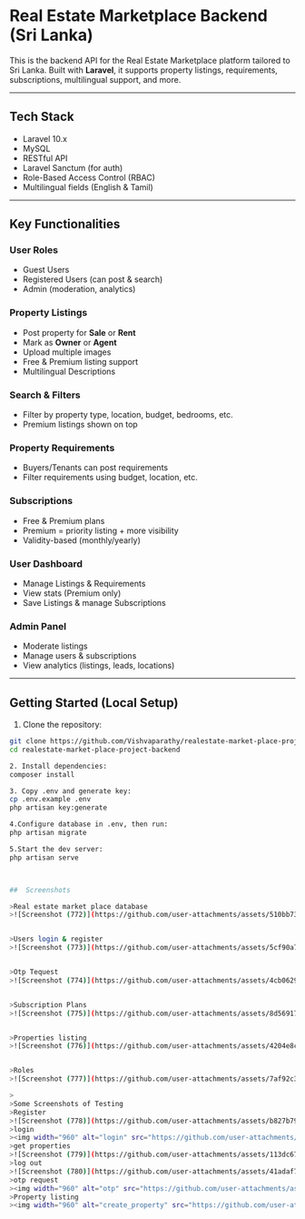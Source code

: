 #  Real Estate Marketplace Backend (Sri Lanka)

This is the backend API for the Real Estate Marketplace platform tailored to Sri Lanka. Built with **Laravel**, it supports property listings, requirements, subscriptions, multilingual support, and more.

---

## Tech Stack

- Laravel 10.x
- MySQL
- RESTful API
- Laravel Sanctum (for auth)
- Role-Based Access Control (RBAC)
- Multilingual fields (English & Tamil)

---

##  Key Functionalities

###  User Roles 
- Guest Users
- Registered Users (can post & search)
- Admin (moderation, analytics)

###  Property Listings
- Post property for **Sale** or **Rent**
- Mark as **Owner** or **Agent**
- Upload multiple images
- Free & Premium listing support
- Multilingual Descriptions

###  Search & Filters
- Filter by property type, location, budget, bedrooms, etc.
- Premium listings shown on top

###  Property Requirements
- Buyers/Tenants can post requirements
- Filter requirements using budget, location, etc.

###  Subscriptions
- Free & Premium plans
- Premium = priority listing + more visibility
- Validity-based (monthly/yearly)

###  User Dashboard
- Manage Listings & Requirements
- View stats (Premium only)
- Save Listings & manage Subscriptions

###  Admin Panel
- Moderate listings
- Manage users & subscriptions
- View analytics (listings, leads, locations)

---

## Getting Started (Local Setup)

1. Clone the repository:
```bash
git clone https://github.com/Vishvaparathy/realestate-market-place-project-backend.git
cd realestate-market-place-project-backend

2. Install dependencies:
composer install

3. Copy .env and generate key:
cp .env.example .env
php artisan key:generate

4.Configure database in .env, then run:
php artisan migrate

5.Start the dev server:
php artisan serve



##  Screenshots

>Real estate market place database
>![Screenshot (772)](https://github.com/user-attachments/assets/510bb73c-866a-4fe8-823f-34699b33f01f)


>Users login & register
>![Screenshot (773)](https://github.com/user-attachments/assets/5cf90a76-581a-40a3-9cb2-9ebff7bfdf4d)


>Otp Tequest
>![Screenshot (774)](https://github.com/user-attachments/assets/4cb06298-727b-4b0a-b68b-b1de6a8e478a)


>Subscription Plans
>![Screenshot (775)](https://github.com/user-attachments/assets/8d56917a-5a55-4bf3-ab13-7ad0278d229e)


>Properties listing
>![Screenshot (776)](https://github.com/user-attachments/assets/4204e8c7-a833-4d98-b58d-6678ea38f189)


>Roles
>![Screenshot (777)](https://github.com/user-attachments/assets/7af92c3c-5b7b-4fcd-9ff0-5d29378de4b1)

>
>Some Screenshots of Testing
>Register
>![Screenshot (778)](https://github.com/user-attachments/assets/b827b790-f544-454c-b5a5-accffaafc2fd)
>login
><img width="960" alt="login" src="https://github.com/user-attachments/assets/b64955e1-9686-44af-8cf4-d22b457fcb9e" />
>get properties
>![Screenshot (779)](https://github.com/user-attachments/assets/113dc674-6c7b-4723-9a1d-2c697324f9cb)
>log out
>![Screenshot (780)](https://github.com/user-attachments/assets/41adaf74-8028-4e2c-92c6-e1d22114e3ad)
>otp request
><img width="960" alt="otp" src="https://github.com/user-attachments/assets/b7342a1f-67a5-40af-885a-d9970c24fa58" />
>Property listing
><img width="960" alt="create_property" src="https://github.com/user-attachments/assets/31e3498b-464e-4fda-a70b-610fcd98363a" />











